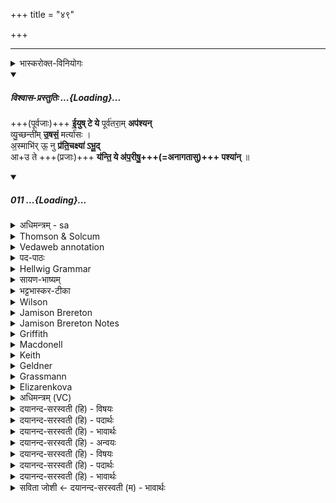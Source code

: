 +++
title = "४९"

+++
_______
<details><summary>भास्करोक्त-विनियोगः</summary>

1 सन्ति वृष्टयो नाम षोडशेष्टकाः 'इयमेव सा या' इत्याद्याः । तासामियं षोडशी ईयुष्ट इति त्रिष्टुप् ॥ 
</details>
<div class="js_include" includetitle="plain" newlevelforh1="5" title="विश्वास-प्रस्तुतिः" unfilled url="/vedAH_Rk/shAkalam/saMhitA/vishvAsa-prastutiH/01/113/11_IyuShTe_ye.md">
<details open><summary><h5>विश्वास-प्रस्तुतिः ...{Loading}...</h5></summary>


+++(पूर्वजाः)+++ **ई॒युष् टे ये** पूर्व॑तरा॒म् **अप॑श्यन्**  
व्यु॒च्छन्ती॑म् **उ॒षसं॒** मर्त्या॑सः ।  
अ॒स्माभि॑र् ऊ॒ नु **प्र॑ति॒चक्ष्या॑ ऽभू॒द्**  
आ+उ ते +++(प्रजाः)+++ **य॑न्ति॒ ये अ॑प॒रीषु॒+++(=अनागतासु)+++ पश्या॑न्** ॥

</details>
</div>
<div class="js_include" includetitle="false" newlevelforh1="5" unfilled url="/vedAH_Rk/shAkalam/saMhitA/sarvASh_TIkAH/01/113/11_IyuShTe_ye.md">
<details open><summary><h5>011 ...{Loading}...</h5></summary>
<details><summary>अधिमन्त्रम् - sa</summary>

- देवता - उषाः
- ऋषिः - कुत्स आङ्गिरसः
- छन्दः - त्रिष्टुप्
</details>
<details><summary>Thomson & Solcum</summary>

ईयु꣡ष् टे꣡ ये꣡ पू꣡र्वतराम् अ꣡पश्यन्  
विउछ꣡न्तीम् उष꣡सम् म꣡र्तियासः  
अस्मा꣡भिर् ऊ नु꣡ प्रतिच꣡क्षियाभूद्  
ओ꣡ ते꣡ यन्ति ये꣡ अपरी꣡षु प꣡श्यान्
</details>
<details><summary>Vedaweb annotation</summary>

###### Strata
Cretic

###### Pāda-label
genre M  
genre M  
genre M  
genre M
###### Morph
ápaśyan ← √paś- (root)  
{number:PL, person:3, mood:IND, tense:IPRF, voice:ACT}

īyúḥ ← √i- 1 (root)  
{number:PL, person:3, mood:IND, tense:PRF, voice:ACT}

pū́rvatarām ← pū́rvatara- (nominal stem)  
{case:ACC, gender:F, number:SG}

té ← sá- ~ tá- (pronoun)  
{case:NOM, gender:M, number:PL}

yé ← yá- (pronoun)  
{}

mártyāsaḥ ← mártya- (nominal stem)  
{case:NOM, gender:M, number:PL}

uṣásam ← uṣás- (nominal stem)  
{case:ACC, gender:F, number:SG}

vyuchántīm ← √vas- 1 (root)  
{case:ACC, gender:F, number:SG, tense:PRS, voice:ACT}

abhūt ← √bhū- (root)  
{number:SG, person:3, mood:IND, tense:AOR, voice:ACT}

asmā́bhiḥ ← ahám (pronoun)  
{case:INS, number:PL}

nú ← nú (invariable)  
{}

praticákṣyā ← praticákṣya- (nominal stem)  
{case:NOM, gender:F, number:SG}

u ← u (invariable)  
{}

ā́ ← ā́ (invariable)  
{}

aparī́ṣu ← aparī́- (nominal stem)  
{case:LOC, gender:F, number:PL}

páśyān ← √paś- (root)  
{number:PL, person:3, mood:SBJV, tense:PRS, voice:ACT}

té ← sá- ~ tá- (pronoun)  
{case:NOM, gender:M, number:PL}

u ← u (invariable)  
{}

yanti ← √i- 1 (root)  
{number:PL, person:3, mood:IND, tense:PRS, voice:ACT}

yé ← yá- (pronoun)  
{}

</details>
<details><summary>पद-पाठः</summary>

ई॒युः । ते । ये । पूर्व॑ऽतराम् । अप॑श्यन् । वि॒ऽउ॒च्छन्ती॑म् । उ॒षस॑म् । मर्त्या॑सः ।  
अ॒स्माभिः॑ । ऊं॒ इति॑ । नु । प्र॒ति॒ऽचक्ष्या॑ । अ॒भू॒त् । ओ इति॑ । ते । य॒न्ति॒ । ये । अ॒प॒रीषु॑ । पश्या॑न् ॥
</details>
<details><summary>Hellwig Grammar</summary>

-   *īyuṣ* ← *īyuḥ* ← *i*
- \[verb\], plural, Perfect indicative
- “go; travel; enter (a state); return; walk; continue; reach; ask.”
------------------------------------------------------------------------
- *ṭe* ← *tad*
- \[noun\], nominative, plural, masculine
- “this; he,she,it (pers. pron.); respective(a); that; nominative;
    then; particular(a); genitive; instrumental; accusative; there; tad
    \[word\]; dative; once; same.”
------------------------------------------------------------------------
- *ye* ← *yad*
- \[noun\], nominative, plural, masculine
- “who; which; yat \[pronoun\].”
------------------------------------------------------------------------
- *pūrvatarām* ← *pūrvatara*
- \[noun\], accusative, singular, feminine
------------------------------------------------------------------------
- *apaśyan* ← *paś*
- \[verb\], plural, Imperfect
- “see; view; watch; meet; observe; think of; look; examine; behold;
    visit; understand.”
------------------------------------------------------------------------
- *vyucchantīm* ← *vivas* ← *√vas*
- \[verb noun\], accusative, singular
- “dawn.”
------------------------------------------------------------------------
- *uṣasam* ← *uṣas*
- \[noun\], accusative, singular, feminine
- “Ushas; dawn; uṣas \[word\]; morning.”
------------------------------------------------------------------------
- *martyāsaḥ* ← *martya*
- \[noun\], nominative, plural, masculine
- “man; people; martya \[word\]; Earth.”
------------------------------------------------------------------------
- *asmābhir* ← *asmābhiḥ* ← *mad*
- \[noun\], instrumental, plural
- “I; mine.”
------------------------------------------------------------------------
- *ū* ← *u*
- \[adverb\]
- “ukāra; besides; now; indeed; u.”
------------------------------------------------------------------------
- *nu*
- \[adverb\]
- “now; already.”
------------------------------------------------------------------------
- *praticakṣyābhūd* ← *praticakṣya* ← *praticakṣ* ← *√cakṣ*
- \[verb noun\]
------------------------------------------------------------------------
- *praticakṣyābhūd* ← *abhūt* ← *bhū*
- \[verb\], singular, Root aorist (Ind.)
- “become; be; originate; transform; happen; result; exist; be born;
    be; be; come to life; grow; elapse; come to mind; thrive; become;
    impend; show; conceive; understand; stand; constitute; serve; apply;
    behave.”
------------------------------------------------------------------------
- *o* ← *ā*
- \[adverb\]
- “towards; ākāra; until; ā; since; according to; ā \[suffix\].”
------------------------------------------------------------------------
- *o* ← *u*
- \[adverb\]
- “ukāra; besides; now; indeed; u.”
------------------------------------------------------------------------
- *te* ← *tad*
- \[noun\], nominative, plural, masculine
- “this; he,she,it (pers. pron.); respective(a); that; nominative;
    then; particular(a); genitive; instrumental; accusative; there; tad
    \[word\]; dative; once; same.”
------------------------------------------------------------------------
- *yanti* ← *i*
- \[verb\], plural, Present indikative
- “go; travel; enter (a state); return; walk; continue; reach; ask.”
------------------------------------------------------------------------
- *ye* ← *yad*
- \[noun\], nominative, plural, masculine
- “who; which; yat \[pronoun\].”
------------------------------------------------------------------------
- *aparīṣu* ← *aparī*
- \[noun\], locative, plural, feminine
- “future.”
------------------------------------------------------------------------
- *paśyān* ← *paś*
- \[verb\], plural, Present conjunctive (subjunctive)
- “see; view; watch; meet; observe; think of; look; examine; behold;
    visit; understand.”
------------------------------------------------------------------------
</details>
<details><summary>सायण-भाष्यम्</summary>

**ये** **मर्त्यासः** मरणधर्माणो मनुष्याः **व्युच्छन्तीं** विवासयन्तीं **पूर्वतराम्** अतिशयेन पूर्वां विप्रकृष्टाम् **उषसम्** **अपश्यन्** दृष्टवन्तः **ते** मनुष्याः **ईयुः** गताः। तथा **अस्माभिः** अपि **नु** इदानीं **प्रतिचक्ष्या** प्रकर्षेण द्रष्टव्या **अभूत्** जाता । तथा **अपरीषु** भाविनीषु रात्रिषु **ये** मनुष्याः एतामुषसं **पश्यान्** पश्यन्ति **ते** । आ उ इति निपातद्वयसमुदायः । तत्र उ इत्येतदवधारणे । एव **यन्ति** आगच्छन्त्येव । कालत्रयेऽप्येषा व्याप्य वर्तते इत्यर्थः ॥ 

**ईयुः** ।  ‘ इण् गतौ '। 'लिटि उसि इणो यण्' इति यणादेशः ।  ‘द्विर्वचनेऽचि' इति तस्य स्थानिवद्भावात् द्विर्भावे 'दीर्घ इणः किति' (पा. सू. . ७. ४. ६९ ) इति अभ्यासस्य दीर्घत्वम् । 

**ते** ।  ‘ युष्मत्-तत्-ततक्षुःष्वन्तःपादम्' इति सकारस्य षत्वं ष्टुत्वं च । 

**मर्त्यासः** ।  ‘ आज्जसेरसुक्' ॥
</details>
<details><summary>भट्टभास्कर-टीका</summary>

**ईयुः** गताः **ते** माः **ये पूर्वतरां** पुराणतरां अतीतां **व्युच्छन्तीं** विवसन्तीं उषसं अपश्यन् दृष्टवन्तः । अस्माभिर् एव त्व् इदानीं **प्रतिचक्ष्या** प्रतिदिनं द्रष्टव्या **अभूत्** । ख्याञादेशाभावश्छान्दसः । **ये** पुनः **अपरीषु** परासु अनागतासु उपस्सु **पश्यान्** पश्येयुः द्रष्टारः स्युः । लेट्याडागमः ।  
तेऽप्यायन्त्येव आगमिष्यन्त्येव । एवं त्रैकाल्येऽपि सर्वैः प्रतीक्ष्यते उषसो महिमा । 

आ उ **ओ** इति निपातसमुदायात्मा निपातः । अपरशब्दात् छन्दसो ङीष् । एवमात्मज्योतिर् एव व्याप्य तिष्ठतीति उषसस्-स्तुतिः ॥
</details>
<details><summary>Wilson</summary>

###### English translation:

“Those mortals who beheld the pristine Uṣās dawning have passed away; to us she is now visible, and they approach who may behold her in after times.”
</details>
<details><summary>Jamison Brereton</summary>

They have gone, the mortals who saw the earlier dawn dawning forth. (This dawn) has now come to be gazed upon by us. And there are those  coming hither who will see (the dawn) in the future.
</details>
<details><summary>Jamison Brereton Notes</summary>

With Grassmann (et al.) I take praticákṣyā as the gerundive; cf. I.124.8.



<div class="js_include" includetitle="true" newlevelforh1="2" unfilled="" url="/vedAH_Rk/shAkalam/saMhitA/jamison_brereton_notes/01/113/07-13.md">
<details open><summary><h7>07-13 ...{Loading}...</h7></summary>
<details><summary>Jamison Brereton Notes</summary>

These verses have a surprising density of forms of ví √vas ‘dawn forth’ (7b, d, 8c, 9b, 10b [2x], 11b, 12d, 13a, b, c), whereas vss. 1-6 lack any such forms -- though there’s a teasing echo in 4b ví … āvaḥ ‘She opened, uncovered’, belonging, however, to √vṛ. See also comments on vs. 14.
</details>
</details>
</div>
</details>
<details><summary>Griffith</summary>

Gone are the men who in the days before us looked on the rising of the earlier Morning.  
     We, we the living, now behold her brightness and they come nigh who shall hereafter see her.
</details>
<details><summary>Macdonell</summary>

Gone are those mortals who in former ages Beheld the flushing of the early morning; We living men now look upon her shining: Those will be born who shall hereafter see her.
</details>
<details><summary>Keith</summary>

Departed are those mortals who in days gone by behold  
An earlier dawn of morning;  
Dawn now hath become visible to us;  
They come who shall behold her in days to come.
</details>
<details><summary>Geldner</summary>

Vergangen sind die Sterblichen, welche die früheren Usas´ aufgehen sahen, jetzt hat sie sich von uns beschauen lassen; es kommen die, welche sie in Zukunft sehen werden.
</details>
<details><summary>Grassmann</summary>

Verschwunden sind die Menschen, welche schauten die Morgenröthe, die da früher strahlte; Jetzt hat sie sich von uns erblicken lassen, es kommen noch, die sie in Zukunft schauen.
</details>
<details><summary>Elizarenkova</summary>

Ушли те смертные, что видели,  
Как зажигается более древняя Ушас.  
Это нам теперь она явилась воочию.  
Идут и те, кто увидит ее в будущие времена.
</details>
<details><summary>अधिमन्त्रम् (VC)</summary>

- उषाः द्वितीयस्यार्द्धर्चस्य रात्रिरपि
- कुत्स आङ्गिरसः
- भुरिक्पङ्क्ति
- पञ्चमः
</details>
<details><summary>दयानन्द-सरस्वती (हि) - विषयः</summary>

फिर प्रभात विषय को अगले मन्त्र में कहा है ।
</details>
<details><summary>दयानन्द-सरस्वती (हि) - पदार्थः</summary>

पदार्थान्वयभाषाः -  (ये) जो (मर्त्यासः) मनुष्य लोग (व्युच्छन्तीम्) जगाती हुई (पूर्वतराम्) अति प्राचीन (उषसम्) प्रभात वेला को (ईयुः) प्राप्त होवें (ते) वे (अस्माभिः) हम लोगों के साथ सुख को (अपश्यन्) देखते हैं, जो प्रभात वेला हमारे साथ (प्रतिचक्ष्या) प्रत्यक्ष से देखने योग्य (अभूत्) होती है वह (नु) शीघ्र सुख देनेवाली होती है। (उ) और (ये) जो (अपरीषु) आनेवाली उषाओं में व्यतीत हुई उषा को (पश्यान्) देखें (ते) वे (ओ) ही सुख को (यन्ति) प्राप्त होते हैं ॥ ११ ॥
</details>
<details><summary>दयानन्द-सरस्वती (हि) - भावार्थः</summary>

भावार्थभाषाः -  जो मनुष्य उषा के पहिले शयन से उठ आवश्यक कर्म करके परमेश्वर का ध्यान करते हैं, वे बुद्धिमान् और धार्मिक होते हैं। जो स्त्री-पुरुष परमेश्वर का ध्यान करके प्रीति से आपस में बोलते-चालते हैं, वे अनेकविध सुखों को प्राप्त होते हैं ॥ ११ ॥
</details>
<details><summary>दयानन्द-सरस्वती (हि) - अन्वयः</summary>

अन्वय:  ये मर्त्यासो व्युच्छन्ती पूर्वतरामुषसमीयुस्तेऽस्माभिः सह सुखमपश्यन् योषा अस्माभिः प्रतिचक्ष्याभूद् भवति सा नु सुखप्रदा भवति। उ ये अपरीषु पूर्वतरां पश्यान् त ओ एव सुखं यन्ति प्राप्नुवन्ति ॥ ११ ॥
</details>
<details><summary>दयानन्द-सरस्वती (हि) - विषयः</summary>

पुनः प्रभातविषयं प्राह ।
</details>
<details><summary>दयानन्द-सरस्वती (हि) - पदार्थः</summary>

पदार्थान्वयभाषाः -  (ईयुः) प्राप्नुयुः (ते) (ये) (पूर्वतराम्) अतिशयेन पूर्वाम् (अपश्यन्) पश्येयुः (व्युच्छन्तीम्) निद्रां विवासयन्तीम् (उषसम्) प्रभातसमयम् (मर्त्यासः) मनुष्याः (अस्माभिः) (उ) वितर्के (नु) शीघ्रम् (प्रतिचक्ष्या) प्रत्यक्षेण द्रष्टुं योग्या (अभूत्) भवति (ओ) अवधारणे (ते) (यन्ति) (ये) (अपरीषु) आगामिनीषूषस्सु (पश्यान्) पश्येयुः ॥ ११ ॥
</details>
<details><summary>दयानन्द-सरस्वती (हि) - भावार्थः</summary>

भावार्थभाषाः -  हे मनुष्या उषसः प्राक् शयनादुत्थायावश्यकं कृत्वा परमेश्वरं ध्यायन्ति ते धीमन्तो धार्मिको जायन्ते। ये स्त्री पुरुषा जगदीश्वरं ध्यात्वा प्रीत्या संवदते तेऽनेकविधानि सुखानि प्राप्नुवन्ति ॥ ११ ॥
</details>
<details><summary>सविता जोशी ← दयानन्द-सरस्वती (म) - भावार्थः</summary>

भावार्थभाषाः -  जी माणसे उषेचे आगमन होण्यापूर्वी जागे होऊन आवश्यक कार्य करतात व नंतर परमेश्वराचे ध्यान करतात ती बुद्धिमान व धार्मिक असतात. जे स्त्री-पुरुष परमेश्वराचे ध्यान करून प्रेमाने आपापसात बोलतात. त्यांना अनेक प्रकारचे सुख प्राप्त होते. ॥ ११ ॥
</details>
</details>
</div>

